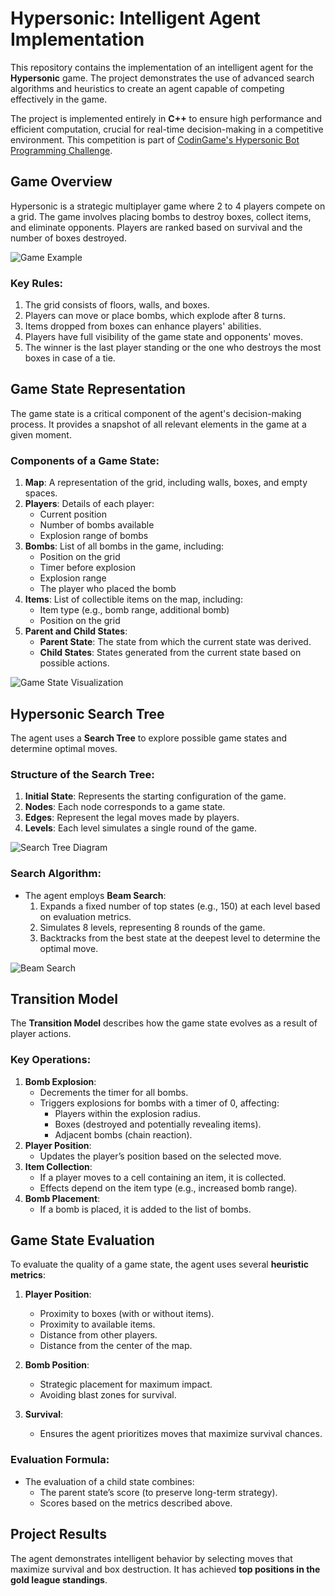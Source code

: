 # Hypersonic: Intelligent Agent Implementation

This repository contains the implementation of an intelligent agent for the **Hypersonic** game. The project demonstrates the use of advanced search algorithms and heuristics to create an agent capable of competing effectively in the game.  

The project is implemented entirely in **C++** to ensure high performance and efficient computation, crucial for real-time decision-making in a competitive environment. This competition is part of [CodinGame's Hypersonic Bot Programming Challenge](https://www.codingame.com/multiplayer/bot-programming/hypersonic).  


## Game Overview
Hypersonic is a strategic multiplayer game where 2 to 4 players compete on a grid. The game involves placing bombs to destroy boxes, collect items, and eliminate opponents. Players are ranked based on survival and the number of boxes destroyed.

![Game Example](docs/images/game_example.jpg)

### Key Rules:
1. The grid consists of floors, walls, and boxes. 
2. Players can move or place bombs, which explode after 8 turns.
3. Items dropped from boxes can enhance players' abilities.
4. Players have full visibility of the game state and opponents' moves.
5. The winner is the last player standing or the one who destroys the most boxes in case of a tie.

## Game State Representation
The game state is a critical component of the agent's decision-making process. It provides a snapshot of all relevant elements in the game at a given moment.

### Components of a Game State:
1. **Map**: A representation of the grid, including walls, boxes, and empty spaces.
2. **Players**: Details of each player:
   - Current position
   - Number of bombs available
   - Explosion range of bombs
3. **Bombs**: List of all bombs in the game, including:
   - Position on the grid
   - Timer before explosion
   - Explosion range
   - The player who placed the bomb
4. **Items**: List of collectible items on the map, including:
   - Item type (e.g., bomb range, additional bomb)
   - Position on the grid
5. **Parent and Child States**:
   - **Parent State**: The state from which the current state was derived.
   - **Child States**: States generated from the current state based on possible actions.

![Game State Visualization](docs/images/game_state.jpg)

## Hypersonic Search Tree
The agent uses a **Search Tree** to explore possible game states and determine optimal moves. 

### Structure of the Search Tree:
1. **Initial State**: Represents the starting configuration of the game.
2. **Nodes**: Each node corresponds to a game state.
3. **Edges**: Represent the legal moves made by players.
4. **Levels**: Each level simulates a single round of the game.

![Search Tree Diagram](docs/images/search_tree.jpg)

### Search Algorithm:
- The agent employs **Beam Search**:
  1. Expands a fixed number of top states (e.g., 150) at each level based on evaluation metrics.
  2. Simulates 8 levels, representing 8 rounds of the game.
  3. Backtracks from the best state at the deepest level to determine the optimal move.

![Beam Search](docs/images/beam_search.gif)

## Transition Model
The **Transition Model** describes how the game state evolves as a result of player actions.

### Key Operations:
1. **Bomb Explosion**:
   - Decrements the timer for all bombs.
   - Triggers explosions for bombs with a timer of 0, affecting:
     - Players within the explosion radius.
     - Boxes (destroyed and potentially revealing items).
     - Adjacent bombs (chain reaction).
2. **Player Position**:
   - Updates the player’s position based on the selected move.
3. **Item Collection**:
   - If a player moves to a cell containing an item, it is collected.
   - Effects depend on the item type (e.g., increased bomb range).
4. **Bomb Placement**:
   - If a bomb is placed, it is added to the list of bombs.

## Game State Evaluation
To evaluate the quality of a game state, the agent uses several **heuristic metrics**:

1. **Player Position**:
   - Proximity to boxes (with or without items).
   - Proximity to available items.
   - Distance from other players.
   - Distance from the center of the map.

2. **Bomb Position**:
   - Strategic placement for maximum impact.
   - Avoiding blast zones for survival.

3. **Survival**:
   - Ensures the agent prioritizes moves that maximize survival chances.

### Evaluation Formula:
- The evaluation of a child state combines:
  - The parent state’s score (to preserve long-term strategy).
  - Scores based on the metrics described above.

## Project Results
The agent demonstrates intelligent behavior by selecting moves that maximize survival and box destruction. It has achieved **top positions in the gold league standings**.
